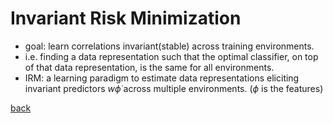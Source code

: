 # Invariant Risk Minimization
- goal: learn correlations invariant(stable) across training environments.
- i.e. finding a data representation such that the optimal classifier, on top of that data representation, is the same for all environments. 
- IRM: a learning paradigm to estimate data representations eliciting invariant predictors $w \dot \phi$ across multiple environments. ($\phi$ is the features) 


[back](https://github.com/YHJYH/Machine_Learning/blob/main/projects/Master_Thesis/papers/refs.md#content)
